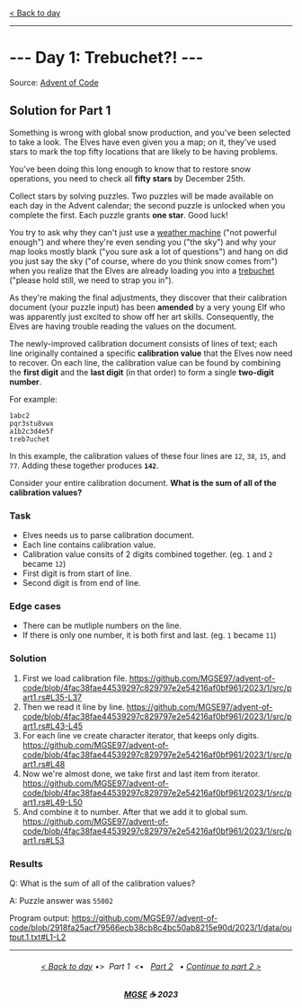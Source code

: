 [< Back to day](../README.md)

---

# --- Day 1: Trebuchet?! ---

Source: [Advent of Code](https://adventofcode.com/2023/day/1)

## Solution for Part 1

Something is wrong with global snow production, and you've been selected to take a look. The Elves have even given you a map; on it, they've used stars to mark the top fifty locations that are likely to be having problems.

You've been doing this long enough to know that to restore snow operations, you need to check all **fifty stars** by December 25th.

Collect stars by solving puzzles. Two puzzles will be made available on each day in the Advent calendar; the second puzzle is unlocked when you complete the first. Each puzzle grants **one star**. Good luck!

You try to ask why they can't just use a [weather machine](https://adventofcode.com/2015/day/1) ("not powerful enough") and where they're even sending you ("the sky") and why your map looks mostly blank ("you sure ask a lot of questions") and hang on did you just say the sky ("of course, where do you think snow comes from") when you realize that the Elves are already loading you into a [trebuchet](https://en.wikipedia.org/wiki/Trebuchet) ("please hold still, we need to strap you in").

As they're making the final adjustments, they discover that their calibration document (your puzzle input) has been **amended** by a very young Elf who was apparently just excited to show off her art skills. Consequently, the Elves are having trouble reading the values on the document.

The newly-improved calibration document consists of lines of text; each line originally contained a specific **calibration value** that the Elves now need to recover. On each line, the calibration value can be found by combining the **first digit** and the **last digit** (in that order) to form a single **two-digit number**.

For example:

```text
1abc2
pqr3stu8vwx
a1b2c3d4e5f
treb7uchet
```

In this example, the calibration values of these four lines are `12`, `38`, `15`, and `77`. Adding these together produces **`142`**.

Consider your entire calibration document. **What is the sum of all of the calibration values?**

### Task

- Elves needs us to parse calibration document.
- Each line contains calibration value.
- Calibration value consits of 2 digits combined together. (eg. `1` and `2` became `12`)
- First digit is from start of line.
- Second digit is from end of line.

### Edge cases

- There can be mutliple numbers on the line.
- If there is only one number, it is both first and last. (eg. `1` became `11`)

### Solution

1. First we load calibration file.
https://github.com/MGSE97/advent-of-code/blob/4fac38fae44539297c829797e2e54216af0bf961/2023/1/src/part1.rs#L35-L37
2. Then we read it line by line.
https://github.com/MGSE97/advent-of-code/blob/4fac38fae44539297c829797e2e54216af0bf961/2023/1/src/part1.rs#L43-L45
3. For each line ve create character iterator, that keeps only digits.
https://github.com/MGSE97/advent-of-code/blob/4fac38fae44539297c829797e2e54216af0bf961/2023/1/src/part1.rs#L48
4. Now we're almost done, we take first and last item from iterator.
https://github.com/MGSE97/advent-of-code/blob/4fac38fae44539297c829797e2e54216af0bf961/2023/1/src/part1.rs#L49-L50
5. And combine it to number. After that we add it to global sum.
https://github.com/MGSE97/advent-of-code/blob/4fac38fae44539297c829797e2e54216af0bf961/2023/1/src/part1.rs#L53

### Results

Q: What is the sum of all of the calibration values?

A: Puzzle answer was `55002`

Program output:
<https://github.com/MGSE97/advent-of-code/blob/2918fa25acf79566ecb38cb8c4bc50ab8215e90d/2023/1/data/output.1.txt#L1-L2>

---

<h6 align="center">

[< Back to day](../README.md)
•>&nbsp; Part 1 &nbsp;<•
&nbsp; [Part 2](../Solution.2.md) &nbsp; •
[Continue to part 2 >](../Solution.2.md)

</h6>

<h6 align="center">

<b><a href="https://github.com/MGSE97" target="_blank">MGSE</a> ☕ 2023</b>

</h6>
